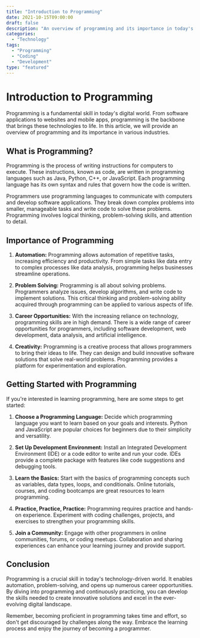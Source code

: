 ```yaml
---
title: "Introduction to Programming"
date: 2021-10-15T09:00:00
draft: false
description: "An overview of programming and its importance in today's world"
categories:
  - "Technology"
tags:
  - "Programming"
  - "Coding"
  - "Development"
type: "featured"
---
```


# Introduction to Programming

Programming is a fundamental skill in today's digital world. From software applications to websites and mobile apps, programming is the backbone that brings these technologies to life. In this article, we will provide an overview of programming and its importance in various industries.

## What is Programming?

Programming is the process of writing instructions for computers to execute. These instructions, known as code, are written in programming languages such as Java, Python, C++, or JavaScript. Each programming language has its own syntax and rules that govern how the code is written.

Programmers use programming languages to communicate with computers and develop software applications. They break down complex problems into smaller, manageable tasks and write code to solve these problems. Programming involves logical thinking, problem-solving skills, and attention to detail.

## Importance of Programming

1. **Automation:** Programming allows automation of repetitive tasks, increasing efficiency and productivity. From simple tasks like data entry to complex processes like data analysis, programming helps businesses streamline operations.

2. **Problem Solving:** Programming is all about solving problems. Programmers analyze issues, develop algorithms, and write code to implement solutions. This critical thinking and problem-solving ability acquired through programming can be applied to various aspects of life.

3. **Career Opportunities:** With the increasing reliance on technology, programming skills are in high demand. There is a wide range of career opportunities for programmers, including software development, web development, data analysis, and artificial intelligence.

4. **Creativity:** Programming is a creative process that allows programmers to bring their ideas to life. They can design and build innovative software solutions that solve real-world problems. Programming provides a platform for experimentation and exploration.

## Getting Started with Programming

If you're interested in learning programming, here are some steps to get started:

1. **Choose a Programming Language:** Decide which programming language you want to learn based on your goals and interests. Python and JavaScript are popular choices for beginners due to their simplicity and versatility.

2. **Set Up Development Environment:** Install an Integrated Development Environment (IDE) or a code editor to write and run your code. IDEs provide a complete package with features like code suggestions and debugging tools.

3. **Learn the Basics:** Start with the basics of programming concepts such as variables, data types, loops, and conditionals. Online tutorials, courses, and coding bootcamps are great resources to learn programming.

4. **Practice, Practice, Practice:** Programming requires practice and hands-on experience. Experiment with coding challenges, projects, and exercises to strengthen your programming skills.

5. **Join a Community:** Engage with other programmers in online communities, forums, or coding meetups. Collaboration and sharing experiences can enhance your learning journey and provide support.

## Conclusion

Programming is a crucial skill in today's technology-driven world. It enables automation, problem-solving, and opens up numerous career opportunities. By diving into programming and continuously practicing, you can develop the skills needed to create innovative solutions and excel in the ever-evolving digital landscape.

Remember, becoming proficient in programming takes time and effort, so don't get discouraged by challenges along the way. Embrace the learning process and enjoy the journey of becoming a programmer.
